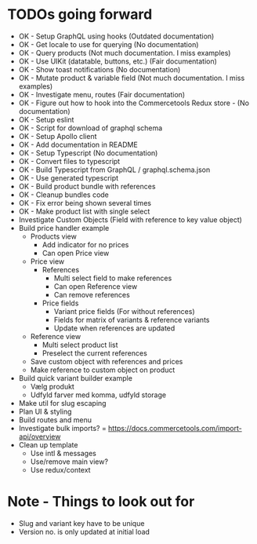 # TODOs going forward

- OK - Setup GraphQL using hooks (Outdated documentation)
- OK - Get locale to use for querying (No documentation)
- OK - Query products (Not much documentation. I miss examples)
- OK - Use UIKit (datatable, buttons, etc.) (Fair documentation)
- OK - Show toast notifications (No documentation)
- OK - Mutate product & variable field (Not much documentation. I miss examples)
- OK - Investigate menu, routes (Fair documentation)
- OK - Figure out how to hook into the Commercetools Redux store - (No documentation)
- OK - Setup eslint
- OK - Script for download of graphql schema
- OK - Setup Apollo client
- OK - Add documentation in README
- OK - Setup Typescript (No documentation)
- OK - Convert files to typescript
- OK - Build Typescript from GraphQL / graphql.schema.json
- OK - Use generated typescript
- OK - Build product bundle with references
- OK - Cleanup bundles code
- OK - Fix error being shown several times
- OK - Make product list with single select
- Investigate Custom Objects (Field with reference to key value object)
- Build price handler example
  - Products view
    - Add indicator for no prices
    - Can open Price view
  - Price view
    - References
      - Multi select field to make references
      - Can open Reference view
      - Can remove references
    - Price fields
      - Variant price fields (For without references)
      - Fields for matrix of variants & reference variants
      - Update when references are updated
  - Reference view
    - Multi select product list
    - Preselect the current references
  - Save custom object with references and prices
  - Make reference to custom object on product
- Build quick variant builder example
  - Vælg produkt
  - Udfyld farver med komma, udfyld storage
- Make util for slug escaping
- Plan UI & styling
- Build routes and menu
- Investigate bulk imports? = https://docs.commercetools.com/import-api/overview
- Clean up template
  - Use intl & messages
  - Use/remove main view?
  - Use redux/context

# Note - Things to look out for

- Slug and variant key have to be unique
- Version no. is only updated at initial load
